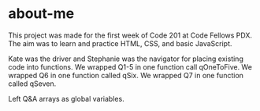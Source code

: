 # about-me

This project was made for the first week of Code 201 at Code Fellows PDX. The aim was to learn and practice HTML, CSS, and basic JavaScript.

Kate was the driver and Stephanie was the navigator for placing existing code into functions.
We wrapped Q1-5 in one function call qOneToFive.
We wrapped Q6 in one function called qSix.
We wrapped Q7 in one function called qSeven.

Left Q&A arrays as global variables.


